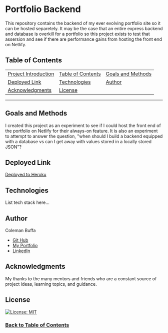 # Portfolio Backend

This repository contains the backend of my ever evolving portfolio site so it can be hosted separetely. It may be the case that an entire express backend and database is overkill for a portfolio so this project exists to test that assersion and see if there are performance gains from hosting the front end on Netlify.

## Table of Contents

| |||
|:-|:-|:-|
| [Project Introduction](#portfolio-backend) | [Table of Contents](#table-of-contents) | [Goals and Methods](#goals-and-methods) 
| [Deployed Link](#deployed-link) | [Technologies](#technologies) | [Author](#author) 
| [Acknowledgments](#acknowledgments) | [License](#license) |
---

## Goals and Methods

 I created this project as an experiment to see if I could host the front end of the portfolio on Netlify for their always-on feature. It is also an experiment to attempt to answer the question, "when should I build a backend equipped with a database vs can I get away with values stored in a locally stored JSON"?

## Deployed Link

[Deployed to Heroku]()

## Technologies 

List tech stack here...

## Author

Coleman Buffa

* [Git Hub](https://github.com/coleman-buffa/portfolio-backend)
* [My Portfolio](https://colemanbuffa-portfolio.herokuapp.com/)
* [LinkedIn](https://www.linkedin.com/in/coleman-buffa/)

## Acknowledgments

My thanks to the many mentors and friends who are a constant source of project ideas, learning topics, and guidance.

## License

[![License: MIT](https://img.shields.io/badge/License-MIT-yellow.svg)](https://opensource.org/licenses/MIT)

### [Back to Table of Contents](#table-of-contents)
